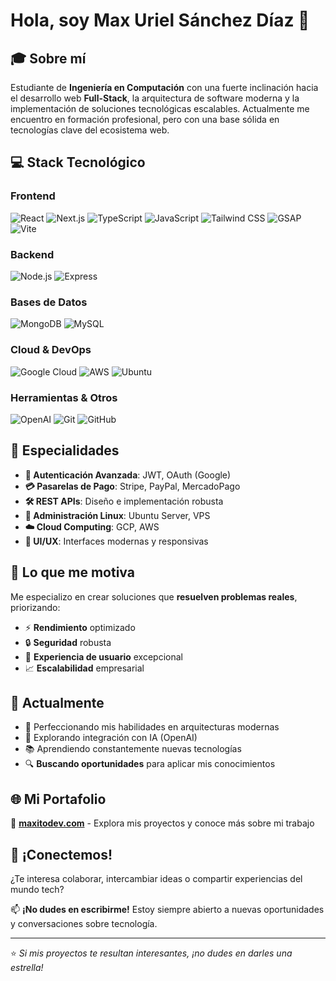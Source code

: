 # Hola, soy Max Uriel Sánchez Díaz 👋

## 🎓 Sobre mí
Estudiante de **Ingeniería en Computación** con una fuerte inclinación hacia el desarrollo web **Full-Stack**, la arquitectura de software moderna y la implementación de soluciones tecnológicas escalables. Actualmente me encuentro en formación profesional, pero con una base sólida en tecnologías clave del ecosistema web.

## 💻 Stack Tecnológico

### Frontend
![React](https://img.shields.io/badge/-React-61DAFB?style=flat-square&logo=react&logoColor=black)
![Next.js](https://img.shields.io/badge/-Next.js-000000?style=flat-square&logo=next.js&logoColor=white)
![TypeScript](https://img.shields.io/badge/-TypeScript-3178C6?style=flat-square&logo=typescript&logoColor=white)
![JavaScript](https://img.shields.io/badge/-JavaScript-F7DF1E?style=flat-square&logo=javascript&logoColor=black)
![Tailwind CSS](https://img.shields.io/badge/-Tailwind_CSS-38B2AC?style=flat-square&logo=tailwind-css&logoColor=white)
![GSAP](https://img.shields.io/badge/-GSAP-88CE02?style=flat-square&logo=greensock&logoColor=white)
![Vite](https://img.shields.io/badge/-Vite-646CFF?style=flat-square&logo=vite&logoColor=white)

### Backend
![Node.js](https://img.shields.io/badge/-Node.js-339933?style=flat-square&logo=node.js&logoColor=white)
![Express](https://img.shields.io/badge/-Express-000000?style=flat-square&logo=express&logoColor=white)

### Bases de Datos
![MongoDB](https://img.shields.io/badge/-MongoDB-47A248?style=flat-square&logo=mongodb&logoColor=white)
![MySQL](https://img.shields.io/badge/-MySQL-4479A1?style=flat-square&logo=mysql&logoColor=white)

### Cloud & DevOps
![Google Cloud](https://img.shields.io/badge/-Google_Cloud-4285F4?style=flat-square&logo=google-cloud&logoColor=white)
![AWS](https://img.shields.io/badge/-AWS-232F3E?style=flat-square&logo=amazon-aws&logoColor=white)
![Ubuntu](https://img.shields.io/badge/-Ubuntu-E95420?style=flat-square&logo=ubuntu&logoColor=white)

### Herramientas & Otros
![OpenAI](https://img.shields.io/badge/-OpenAI-412991?style=flat-square&logo=openai&logoColor=white)
![Git](https://img.shields.io/badge/-Git-F05032?style=flat-square&logo=git&logoColor=white)
![GitHub](https://img.shields.io/badge/-GitHub-181717?style=flat-square&logo=github&logoColor=white)

## 🌟 Especialidades

- **🔐 Autenticación Avanzada**: JWT, OAuth (Google)
- **💳 Pasarelas de Pago**: Stripe, PayPal, MercadoPago
- **🛠️ REST APIs**: Diseño e implementación robusta
- **🐧 Administración Linux**: Ubuntu Server, VPS
- **☁️ Cloud Computing**: GCP, AWS
- **🎨 UI/UX**: Interfaces modernas y responsivas

## 🚀 Lo que me motiva

Me especializo en crear soluciones que **resuelven problemas reales**, priorizando:
- ⚡ **Rendimiento** optimizado
- 🔒 **Seguridad** robusta  
- 👥 **Experiencia de usuario** excepcional
- 📈 **Escalabilidad** empresarial

## 🌱 Actualmente

- 🎯 Perfeccionando mis habilidades en arquitecturas modernas
- 🤖 Explorando integración con IA (OpenAI)
- 📚 Aprendiendo constantemente nuevas tecnologías
- 🔍 **Buscando oportunidades** para aplicar mis conocimientos

## 🌐 Mi Portafolio

🔗 **[maxitodev.com](https://maxitodev.com)** - Explora mis proyectos y conoce más sobre mi trabajo

## 🤝 ¡Conectemos!

¿Te interesa colaborar, intercambiar ideas o compartir experiencias del mundo tech? 

📫 **¡No dudes en escribirme!** Estoy siempre abierto a nuevas oportunidades y conversaciones sobre tecnología.

---

⭐ *Si mis proyectos te resultan interesantes, ¡no dudes en darles una estrella!*
